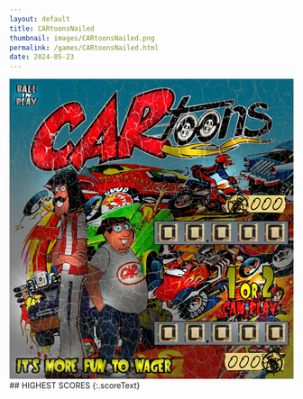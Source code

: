 ```yaml
---
layout: default
title: CARtoonsNailed
thumbnail: images/CARtoonsNailed.png
permalink: /games/CARtoonsNailed.html
date: 2024-05-23
---
```


<img src="../images/CARtoonsNailed.png" class="gameThumbnail img-fluid mx-auto align-middle">
## HIGHEST SCORES
{:.scoreText}

